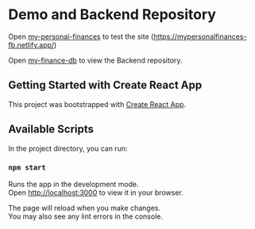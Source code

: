 # Demo and Backend Repository

Open [my-personal-finances](https://mypersonalfinances-fb.netlify.app/) to test the site (https://mypersonalfinances-fb.netlify.app/)

Open [my-finance-db](https://github.com/FrancoBaig/my-finances-db) to view the Backend repository.

## Getting Started with Create React App

This project was bootstrapped with [Create React App](https://github.com/facebook/create-react-app).

## Available Scripts

In the project directory, you can run:

### `npm start`

Runs the app in the development mode.\
Open [http://localhost:3000](http://localhost:3000) to view it in your browser.

The page will reload when you make changes.\
You may also see any lint errors in the console.
